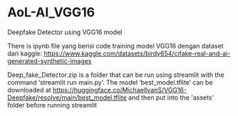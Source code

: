 # AoL-AI_VGG16
Deepfake Detector using VGG16 model

There is ipynb file yang berisi code training model VGG16 dengan dataset dari kaggle: https://www.kaggle.com/datasets/birdy654/cifake-real-and-ai-generated-synthetic-images

Deep_fake_Detector.zip is a folder that can be run using streamlit with the command ‘streamlit run main.py’. The model ‘best_model.tflite’ can be downloaded at https://huggingface.co/MichaelIvanS/VGG16-Deepfake/resolve/main/best_model.tflite and then put into the 'assets' folder before running streamlit
